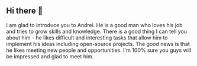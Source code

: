 ## Hi there 👋
I am glad to introduce you to Andrei. He is a good man
who loves his job and tries to grow skills and knowledge.
There is a good thing I can tell you about him - he
likes difficult and interesting tasks that allow him to
implement his ideas including open-source projects.
The good news is that he likes meeting new people
and opportunities. I'm 100% sure you guys will be
impressed and glad to meet him.

<!--
**akohan91/akohan91** is a ✨ _special_ ✨ repository because its `README.md` (this file) appears on your GitHub profile.

Here are some ideas to get you started:

- 🔭 I’m currently working on ...
- 🌱 I’m currently learning ...
- 👯 I’m looking to collaborate on ...
- 🤔 I’m looking for help with ...
- 💬 Ask me about ...
- 📫 How to reach me: ...
- 😄 Pronouns: ...
- ⚡ Fun fact: ...
-->
